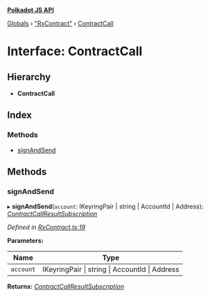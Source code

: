 **[Polkadot JS API](../README.md)**

[Globals](../globals.md) › ["RxContract"](../modules/_rxcontract_.md) › [ContractCall](_rxcontract_.contractcall.md)

# Interface: ContractCall

## Hierarchy

* **ContractCall**

## Index

### Methods

* [signAndSend](_rxcontract_.contractcall.md#signandsend)

## Methods

###  signAndSend

▸ **signAndSend**(`account`: IKeyringPair | string | AccountId | Address): *[ContractCallResultSubscription](../modules/_rxcontract_.md#contractcallresultsubscription)*

*Defined in [RxContract.ts:19](https://github.com/polkadot-js/api/blob/bdd0cb9/packages/api-contract/src/RxContract.ts#L19)*

**Parameters:**

Name | Type |
------ | ------ |
`account` | IKeyringPair \| string \| AccountId \| Address |

**Returns:** *[ContractCallResultSubscription](../modules/_rxcontract_.md#contractcallresultsubscription)*